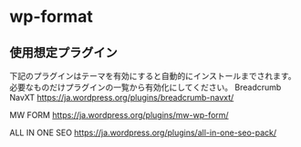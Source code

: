# wp-format

## 使用想定プラグイン
下記のプラグインはテーマを有効にすると自動的にインストールまでされます。
必要なものだけプラグインの一覧から有効化にしてください。
Breadcrumb NavXT
https://ja.wordpress.org/plugins/breadcrumb-navxt/

MW FORM
https://ja.wordpress.org/plugins/mw-wp-form/

ALL IN ONE SEO
https://ja.wordpress.org/plugins/all-in-one-seo-pack/



